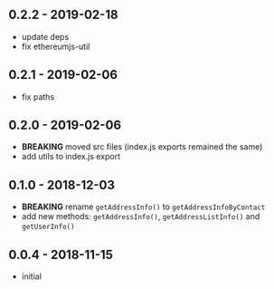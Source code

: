 ## 0.2.2 - 2019-02-18
- update deps
- fix ethereumjs-util

## 0.2.1 - 2019-02-06
- fix paths

## 0.2.0 - 2019-02-06
- **BREAKING** moved src files (index.js exports remained the same)
- add utils to index.js export

## 0.1.0 - 2018-12-03
- **BREAKING** rename `getAddressInfo()` to `getAddressInfoByContact`
- add new methods: `getAddressInfo()`, `getAddressListInfo()` and `getUserInfo()`

## 0.0.4 - 2018-11-15
- initial
